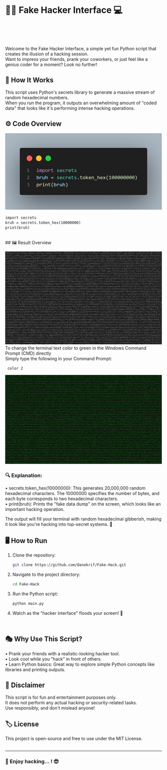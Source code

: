 # 🚩🔥 Fake Hacker Interface 💻</br></br></br>

Welcome to the Fake Hacker Interface, a simple yet fun Python script that creates the illusion of a hacking session. </br>
Want to impress your friends, prank your coworkers, or just feel like a genius coder for a moment? Look no further!

## 🧩 How It Works
This script uses Python's secrets library to generate a massive stream of random hexadecimal numbers. </br>
When you run the program, it outputs an overwhelming amount of "coded data" that looks like it's performing intense hacking operations.</br>

## ⚙️ Code Overview
![Code Overview](src/img.jpg)

    import secrets
    bruh = secrets.token_hex(10000000)
    print(bruh)
    
</br>
## 🖼️ Result Overview</br>

![Code Overview](src/img2.jpg)
</br>
To change the terminal text color to green in the Windows Command Prompt (CMD) directly</br>
Simply type the following in your Command Prompt:

     color 2
     
![Code Overview](src/img3.jpg)
</br>

### 🔍 Explanation:
• secrets.token_hex(10000000): This generates 20,000,000 random hexadecimal characters. 
The 10000000 specifies the number of bytes, and each byte corresponds to two hexadecimal characters.</br>
• print(bruh): Prints the "fake data dump" on the screen, which looks like an important hacking operation.</br>

The output will fill your terminal with random hexadecimal gibberish, 
making it look like you're hacking into top-secret systems. 🚀
</br>

## 🖥️ How to Run

1. Clone the repository:
   ```bash
   git clone https://github.com/Oanekrif/Fake-Hack.git
2. Navigate to the project directory:
   ```bash
   cd Fake-Hack
3. Run the Python script:
   ```bash
   python main.py
4. Watch as the "hacker interface" floods your screen! 👾
</br>

## 🎭 Why Use This Script?
• Prank your friends with a realistic-looking hacker tool.</br>
• Look cool while you "hack" in front of others.</br>
• Learn Python basics: Great way to explore simple Python concepts like libraries and printing outputs.</br>

## 🚧 Disclaimer
This script is for fun and entertainment purposes only. </br>
It does not perform any actual hacking or security-related tasks. </br>
Use responsibly, and don't mislead anyone!</br>

## 🏷️ License
This project is open-source and free to use under the MIT License.</br></br>

---
### 🌟 Enjoy hacking... ! 😎

